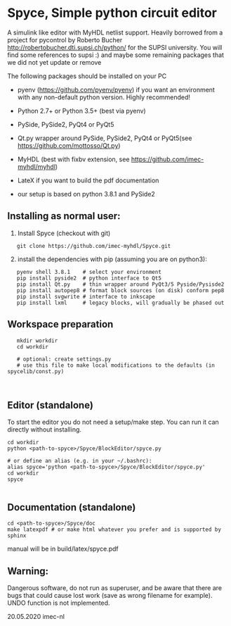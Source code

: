 Spyce, Simple python circuit editor
=============
A simulink like editor with MyHDL netlist support. Heavily borrowed from a project for pycontrol by Roberto Bucher
http://robertobucher.dti.supsi.ch/python/ for the SUPSI university. You will find some references to supsi :) and maybe
some remaining packages that we did not yet update or remove

The following packages should be installed on your PC

* pyenv (https://github.com/pyenv/pyenv) if you want an environment with any non-default python version. Highly recommended!
* Python 2.7+ or Python 3.5+ (best via pyenv)
* PySide, PySide2, PyQt4 or PyQt5
* Qt.py wrapper around PySide, PySide2, PyQt4 or PyQt5(see https://github.com/mottosso/Qt.py)
* MyHDL (best with fixbv extension, see https://github.com/imec-myhdl/myhdl)
* LateX if you want to build the pdf documentation

* our setup is based on python 3.8.1 and PySide2 


Installing as normal user:
--------------------------
1) Install Spyce (checkout with git)
```
   git clone https://github.com/imec-myhdl/Spyce.git
```
2) install the  dependencies with pip (assuming you are on python3):
```
   pyenv shell 3.8.1    # select your environment
   pip install pyside2  # python interface to Qt5
   pip install Qt.py    # thin wrapper around PyQt3/5 Pyside/Pysisde2
   pip install autopep8 # format block sources (on disk) conform pep8
   pip install svgwrite # interface to inkscape
   pip install lxml     # legacy blocks, will gradually be phased out

```

Workspace preparation
---------------------
```
   mkdir workdir
   cd workdir
   
   # optional: create settings.py
   # use this file to make local modifications to the defaults (in spycelib/const.py)
   
   
```

Editor (standalone)
-------------------
To start the editor you do not need a setup/make step. You can run it can directly without installing.
```
cd workdir
python <path-to-spyce>/Spyce/BlockEditor/spyce.py

# or define an alias (e.g. in your ~/.bashrc):
alias spyce='python <path-to-spyce>/Spyce/BlockEditor/spyce.py'
cd workdir
spyce


```
Documentation (standalone)
--------------------------
```
cd <path-to-spyce>/Spyce/doc
make latexpdf # or make html whatever you prefer and is supported by sphinx
```
manual will be in build/latex/spyce.pdf

Warning:
--------
Dangerous software, do not run as superuser, and be aware that there are bugs that could cause lost work (save as wrong filename for example). UNDO function is not implemented.

20.05.2020 imec-nl

